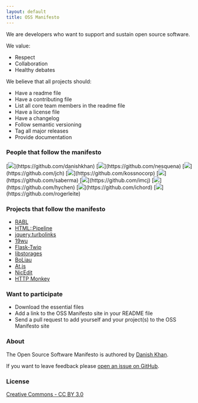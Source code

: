 ```yaml
---
layout: default
title: OSS Manifesto
---
```


We are developers who want to support and sustain open source software.

We value:

* Respect
* Collaboration
* Healthy debates

We believe that all projects should:

* Have a readme file
* Have a contributing file
* List all core team members in the readme file
* Have a license file
* Have a changelog
* Follow semantic versioning
* Tag all major releases
* Provide documentation

### People that follow the manifesto
[![](https://secure.gravatar.com/avatar/7f81fd5c7792dabca22c433abbfbf0cb?)](https://github.com/danishkhan)
[![](https://secure.gravatar.com/avatar/e8a84c62048ccb7ee08d4fdeb6417533?)](https://github.com/nesquena)
[![](https://secure.gravatar.com/avatar/acd4b5803e806bf0ed70299f15cd6d18?)](https://github.com/jch)
[![](https://secure.gravatar.com/avatar/ea65515f1891fc76f23b1f1e879de19c?)](https://github.com/kossnocorp)
[![](https://secure.gravatar.com/avatar/871c4ba6d25169779cee977e04b2f0c3?)](https://github.com/saberma)
[![](https://secure.gravatar.com/avatar/0ece37c89dd653d0fb9ae2bbf4c362ee?)](https://github.com/imcj)
[![](https://secure.gravatar.com/avatar/1ee211172ad7e550d0f83987c842dbe0?)](https://github.com/hychen)
[![](https://secure.gravatar.com/avatar/433967a57ccd76de553af35e01821959?)](https://github.com/ichord)
[![](https://secure.gravatar.com/avatar/45d81dde4685522b9905213bed421af3?)](https://github.com/rogerleite)

### Projects that follow the manifesto
* [RABL](https://github.com/nesquena/rabl)
* [HTML::Pipeline](https://github.com/jch/html-pipeline)
* [jquery.turbolinks](https://github.com/kossnocorp/jquery.turbolinks)
* [19wu](https://github.com/saberma/19wu)
* [Flask-Twip](https://github.com/twip/flask_twip)
* [libstorages](https://github.com/imcj/libstorages)
* [BoLiau](https://github.com/hychen/boliau)
* [At.js](https://github.com/ichord/At.js)
* [NicEdit](https://github.com/danishkhan/NicEdit)
* [HTTP Monkey](https://github.com/rogerleite/http_monkey)

### Want to participate
* Download the essential files
* Add a link to the OSS Manifesto site in your README file
* Send a pull request to add yourself and your project(s) to the OSS Manifesto site

### About
The Open Source Software Manifesto is authored by [Danish Khan](http://danishkhan.org).

If you want to leave feedback please [open an issue on GitHub](https://github.com/danishkhan/ossmanifesto/issues).

### License
[Creative Commons - CC BY 3.0](http://creativecommons.org/licenses/by/3.0/)
